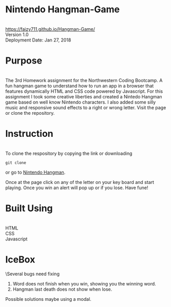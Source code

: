 # Nintendo Hangman-Game

\
<https://faizy711.github.io/Hangman-Game/>\
Version 1.0 \
Deployment Date: Jan 27, 2018

# Purpose
\
The 3rd Homework assignment for the Northwestern Coding Bootcamp. A fun hangman game to understand how to run an app in a browser that features dynamically HTML and CSS code powered by Javascript. For this assignment I took some creative liberties and created a Nintedo Hangman game based on well know Nintendo characters. I also added some silly music and responsive sound effects to a right or wrong letter. Visit the page or clone the repository.

# Instruction
\
To clone the respository by copying the link or downloading

```
git clone
```
or go to <a href="https://faizy711.github.io/Hangman-Game/" target="_blank">Nintendo Hangman</a>.

Once at the page click on any of the letter on your key board and start playing. Once you win an alert will pop up or if you lose. Have fune!

# Built Using 

\
HTML\
CSS\
Javascript

# IceBox

\Several bugs need fixing

1) Word does not finish when you win, showing you the winning word.
2) Hangman last death does not show when lose.

Possible solutions maybe using a modal.




